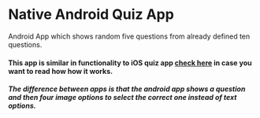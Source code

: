 # Native Android Quiz App
Android App which shows random five questions from already defined ten questions.

#### This app is similar in functionality to iOS quiz app [check here](https://github.com/jagtarkhinda/iOS-Quiz-App) in case you want to read how how it works.

##### The difference between apps is that the android app shows a question and then four image options to select the correct one instead of text options.
